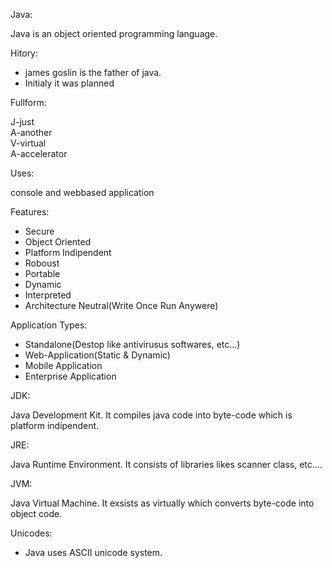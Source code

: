 Java:

Java is an object oriented programming language.

Hitory:

* james goslin is the father of java.
* Initialy it was planned 

Fullform:

J-just<br>A-another<br>V-virtual<br>A-accelerator

Uses:

console and webbased application

Features:
* Secure
* Object Oriented
* Platform Indipendent
* Roboust
* Portable
* Dynamic
* Interpreted
* Architecture Neutral(Write Once Run Anywere)

Application Types:
* Standalone(Destop like antivirusus softwares, etc...)
* Web-Application(Static & Dynamic)
* Mobile Application
* Enterprise Application

JDK:

Java Development Kit. It compiles java code into byte-code which is platform indipendent.

JRE:

Java Runtime Environment. It consists of libraries likes scanner class, etc....

JVM:

Java Virtual Machine. It exsists as virtually which converts byte-code into object code.

Unicodes:
* Java uses ASCII unicode system.